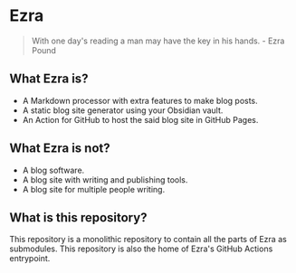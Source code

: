# Ezra
> With one day's reading a man may have the key in his hands. - Ezra Pound

## What Ezra is?
* A Markdown processor with extra features to make blog posts.
* A static blog site generator using your Obsidian vault.
* An Action for GitHub to host the said blog site in GitHub Pages.

## What Ezra is not?
* A blog software.
* A blog site with writing and publishing tools.
* A blog site for multiple people writing.

## What is this repository?
This repository is a monolithic repository to contain all the parts of Ezra as submodules. This repository is also the home of Ezra's GitHub Actions entrypoint.

